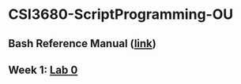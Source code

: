 # CSI3680-ScriptProgramming-OU
## Bash Reference Manual ([link](Bash%20Reference%20Manual%20-%202025.pdf))
## Week 1: [Lab 0](Lab%200.md)